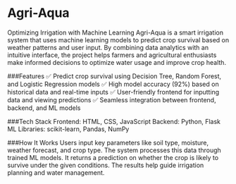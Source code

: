 # Agri-Aqua

Optimizing Irrigation with Machine Learning
Agri-Aqua is a smart irrigation system that uses machine learning models to predict crop survival based on weather patterns and user input. By combining data analytics with an intuitive interface, the project helps farmers and agricultural enthusiasts make informed decisions to optimize water usage and improve crop health.

###Features
✅ Predict crop survival using Decision Tree, Random Forest, and Logistic Regression models
✅ High model accuracy (92%) based on historical data and real-time inputs
✅ User-friendly frontend for inputting data and viewing predictions
✅ Seamless integration between frontend, backend, and ML models

###Tech Stack
Frontend: HTML, CSS, JavaScript
Backend: Python, Flask
ML Libraries: scikit-learn, Pandas, NumPy

###How It Works
Users input key parameters like soil type, moisture, weather forecast, and crop type.
The system processes this data through trained ML models.
It returns a prediction on whether the crop is likely to survive under the given conditions.
The results help guide irrigation planning and water management.
